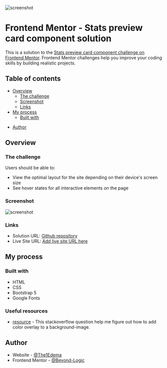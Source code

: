 ![screenshot](https://user-images.githubusercontent.com/29509047/124524552-708cd000-ddf3-11eb-9d7e-d194656f0932.png)


# Frontend Mentor - Stats preview card component solution

This is a solution to the [Stats preview card component challenge on Frontend Mentor](https://www.frontendmentor.io/challenges/stats-preview-card-component-8JqbgoU62). Frontend Mentor challenges help you improve your coding skills by building realistic projects. 

## Table of contents

- [Overview](#overview)
  - [The challenge](#the-challenge)
  - [Screenshot](#screenshot)
  - [Links](#links)
- [My process](#my-process)
  - [Built with](#built-with)
<!--   - [Useful resources](#useful-resources) -->
- [Author](#author)

## Overview

### The challenge

Users should be able to:

- View the optimal layout for the site depending on their device's screen size
- See hover states for all interactive elements on the page

### Screenshot

![screenshot](https://user-images.githubusercontent.com/29509047/124524569-7a163800-ddf3-11eb-8699-f0e5507157bc.png)


### Links

- Solution URL: [Github repository](https://github.com/Beyond-Logic/Frontend)
- Live Site URL: [Add live site URL here](https://your-live-site-url.com)

## My process

### Built with

- HTML
- CSS
- Bootstrap 5
- Google Fonts


### Useful resources

- [resource](https://stackoverflow.com/questions/36679649/how-to-add-a-color-overlay-to-a-background-image) - This stackoverflow question help me figure out how to add color overlay to a background-image.

## Author

- Website - [@The1Edema](https://www.behance.net/the1edema)
- Frontend Mentor - [@Beyond-Logic](https://www.frontendmentor.io/profile/Beyond-Logic)


